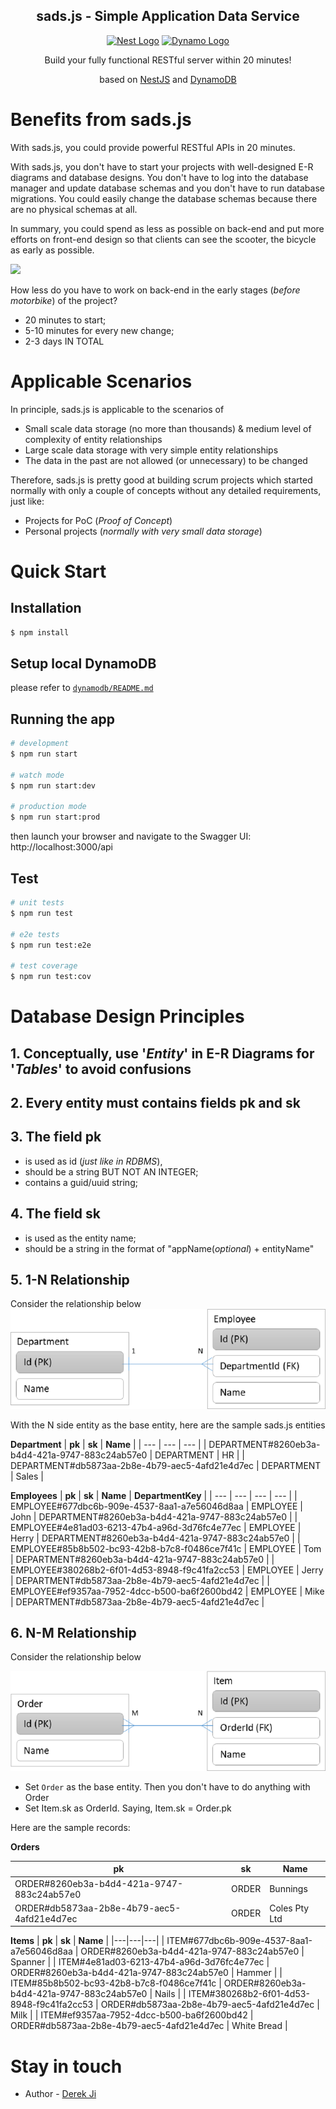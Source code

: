 <h2 align="center">sads.js - Simple Application Data Service</h2>
<p align="center">
  <a href="http://nestjs.com/" target="blank"><img src="https://nestjs.com/img/logo_text.svg" height="40" alt="Nest Logo" /></a>
  <a href="https://aws.amazon.com/dynamodb" target="blank"><img src="https://apisero.com/wp-content/uploads/2020/03/amazon-dynamo-db.png" height="40" alt="Dynamo Logo" /></a>
</p>

<p align="center">
Build your fully functional RESTful server within 20 minutes!
</p>
<p align="center">
based on <a href="http://nestjs.com/" target="blank">NestJS</a> and <a href="https://aws.amazon.com/dynamodb" target="blank">DynamoDB</a></p>


# Benefits from sads.js

With sads.js, you could provide powerful RESTful APIs in 20 minutes.

With sads.js, you don&#39;t have to start your projects with well-designed E-R diagrams and database designs. You don&#39;t have to log into the database manager and update database schemas and you don&#39;t have to run database migrations. You could easily change the database schemas because there are no physical schemas at all.

In summary, you could spend as less as possible on back-end and put more efforts on front-end design so that clients can see the scooter, the bicycle as early as possible.

![](https://blog.crisp.se/wp-content/uploads/2016/01/Making-sense-of-MVP-5.jpg)

How less do you have to work on back-end in the early stages (_before motorbike_) of the project?

- 20 minutes to start;
- 5-10 minutes for every new change;
- 2-3 days IN TOTAL

# Applicable Scenarios

In principle, sads.js is applicable to the scenarios of

- Small scale data storage (no more than thousands) &amp; medium level of complexity of entity relationships
- Large scale data storage with very simple entity relationships
- The data in the past are not allowed (or unnecessary) to be changed

Therefore, sads.js is pretty good at building scrum projects which started normally with only a couple of concepts without any detailed requirements, just like:

- Projects for PoC (_Proof of Concept_)
- Personal projects (_normally with very small data storage_)

# Quick Start

## Installation

```bash
$ npm install
```

## Setup local DynamoDB

please refer to [`dynamodb/README.md`](dynamodb/README.md)

## Running the app

```bash
# development
$ npm run start

# watch mode
$ npm run start:dev

# production mode
$ npm run start:prod
```

then launch your browser and navigate to the Swagger UI: http://localhost:3000/api 

## Test

```bash
# unit tests
$ npm run test

# e2e tests
$ npm run test:e2e

# test coverage
$ npm run test:cov
```


# Database Design Principles

## 1. Conceptually, use &#39;_Entity_&#39; in E-R Diagrams for &#39;_Tables_&#39; to avoid confusions
## 2. Every entity must contains fields **pk** and **sk**
## 3. The field **pk**
  * is used as id (_just like in RDBMS_),
  * should be a string BUT NOT AN INTEGER;
  * contains a guid/uuid string;
## 4. The field sk
  * is used as the entity name;
  * should be a string in the format of &quot;appName(_optional_) + entityName&quot;
## 5. 1-N Relationship

Consider the relationship below
![](docs/ER-1-N.png)

With the N side entity as the base entity, here are the sample sads.js entities

**Department**
| **pk** | **sk** | **Name** |
| --- | --- | --- |
| DEPARTMENT#8260eb3a-b4d4-421a-9747-883c24ab57e0 | DEPARTMENT | HR |
| DEPARTMENT#db5873aa-2b8e-4b79-aec5-4afd21e4d7ec | DEPARTMENT | Sales |

**Employees**
| **pk** | **sk** | **Name** | **DepartmentKey** |
| --- | --- | --- | --- |
| EMPLOYEE#677dbc6b-909e-4537-8aa1-a7e56046d8aa | EMPLOYEE | John | DEPARTMENT#8260eb3a-b4d4-421a-9747-883c24ab57e0 |
| EMPLOYEE#4e81ad03-6213-47b4-a96d-3d76fc4e77ec | EMPLOYEE | Herry | DEPARTMENT#8260eb3a-b4d4-421a-9747-883c24ab57e0 |
| EMPLOYEE#85b8b502-bc93-42b8-b7c8-f0486ce7f41c | EMPLOYEE | Tom | DEPARTMENT#8260eb3a-b4d4-421a-9747-883c24ab57e0 |
| EMPLOYEE#380268b2-6f01-4d53-8948-f9c41fa2cc53 | EMPLOYEE | Jerry | DEPARTMENT#db5873aa-2b8e-4b79-aec5-4afd21e4d7ec |
| EMPLOYEE#ef9357aa-7952-4dcc-b500-ba6f2600bd42 | EMPLOYEE | Mike | DEPARTMENT#db5873aa-2b8e-4b79-aec5-4afd21e4d7ec |

## 6. N-M Relationship

Consider the relationship below

![](docs/ER-M-N.png)

- Set `Order` as the base entity. Then you don't have to do anything with Order
- Set Item.sk as OrderId. Saying, Item.sk = Order.pk

Here are the sample records:

**Orders**

| **pk** | **sk** | **Name** |
| --- | --- | --- |
| ORDER#8260eb3a-b4d4-421a-9747-883c24ab57e0 | ORDER | Bunnings |
| ORDER#db5873aa-2b8e-4b79-aec5-4afd21e4d7ec | ORDER | Coles Pty Ltd |


**Items**
| **pk** | **sk** | **Name** |
|---|---|---|
| ITEM#677dbc6b-909e-4537-8aa1-a7e56046d8aa | ORDER#8260eb3a-b4d4-421a-9747-883c24ab57e0 | Spanner |
| ITEM#4e81ad03-6213-47b4-a96d-3d76fc4e77ec | ORDER#8260eb3a-b4d4-421a-9747-883c24ab57e0 | Hammer |
| ITEM#85b8b502-bc93-42b8-b7c8-f0486ce7f41c | ORDER#8260eb3a-b4d4-421a-9747-883c24ab57e0 | Nails |
| ITEM#380268b2-6f01-4d53-8948-f9c41fa2cc53 | ORDER#db5873aa-2b8e-4b79-aec5-4afd21e4d7ec | Milk |
| ITEM#ef9357aa-7952-4dcc-b500-ba6f2600bd42 | ORDER#db5873aa-2b8e-4b79-aec5-4afd21e4d7ec | White Bread |


# Stay in touch

- Author - [Derek Ji](https://derekji.github.io)

